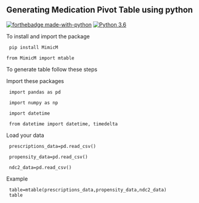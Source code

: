 ## Generating Medication Pivot Table using python

[![forthebadge made-with-python](http://ForTheBadge.com/images/badges/made-with-python.svg)](https://www.python.org/)
[![Python 3.6](https://img.shields.io/badge/python-3.6-blue.svg)](https://www.python.org/downloads/release/python-360/)

To install and import the package
 ```
  pip install MimicM
  ```

 ```
from MimicM import mtable
 ```
To generate table follow these steps

Import these packages
 ```
  import pandas as pd
  ```
 ```
  import numpy as np
  ```

 ```
  import datetime
  ```

 ```
  from datetime import datetime, timedelta
  ```





Load your data
 ```
  prescriptions_data=pd.read_csv()
  ```
 ```
  propensity_data=pd.read_csv()
  ```
 ```
  ndc2_data=pd.read_csv()
  ```



Example

 ```
  table=mtable(prescriptions_data,propensity_data,ndc2_data)
  table
 ```
